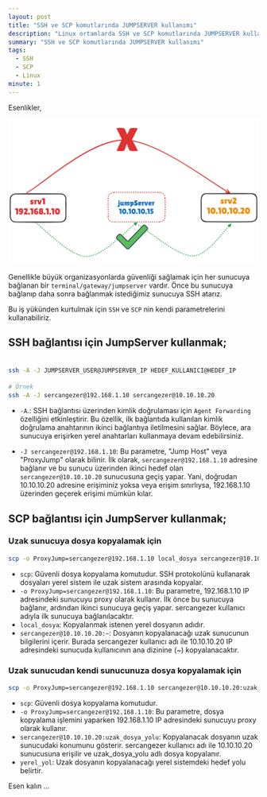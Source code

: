 ```yaml
---
layout: post
title: "SSH ve SCP komutlarında JUMPSERVER kullanımı"
description: "Linux ortamlarda SSH ve SCP komutlarında JUMPSERVER kullanımı"
summary: "SSH ve SCP komutlarında JUMPSERVER kullanımı"
tags: 
  - SSH
  - SCP
  - Linux
minute: 1
---
```


Esenlikler,

![](../images/2024/20241012-SSH-ve-SCP-Jumpserver-kullanimi.png)

Genellikle büyük organizasyonlarda güvenliği sağlamak için her sunucuya bağlanan bir `terminal/gateway/jumpserver` vardır. Önce bu sunucuya bağlanıp daha sonra bağlanmak istediğimiz sunucuya SSH atarız.

Bu iş yükünden kurtulmak için `SSH` ve `SCP` nin kendi parametrelerini kullanabiliriz.

## SSH bağlantısı için JumpServer kullanmak;

```bash

ssh -A -J JUMPSERVER_USER@JUMPSERVER_IP HEDEF_KULLANICI@HEDEF_IP

# Örnek
ssh -A -J sercangezer@192.168.1.10 sercangezer@10.10.10.20
```

* `-A`.: SSH bağlantısı üzerinden kimlik doğrulaması için `Agent Forwarding` özelliğini etkinleştirir. Bu özellik, ilk bağlantıda kullanılan kimlik doğrulama anahtarının ikinci bağlantıya iletilmesini sağlar. Böylece, ara sunucuya erişirken yerel anahtarları kullanmaya devam edebilirsiniz.

* `-J sercangezer@192.168.1.10`: Bu parametre, "Jump Host" veya "ProxyJump" olarak bilinir. İlk olarak, `sercangezer@192.168.1.10` adresine bağlanır ve bu sunucu üzerinden ikinci hedef olan `sercangezer@10.10.10.20` sunucusuna geçiş yapar. Yani, doğrudan 10.10.10.20 adresine erişiminiz yoksa veya erişim sınırlıysa, 192.168.1.10 üzerinden geçerek erişimi mümkün kılar.


## SCP bağlantısı için JumpServer kullanmak;

### Uzak sunucuya dosya kopyalamak için
```bash
scp -o ProxyJump=sercangezer@192.168.1.10 local_dosya sercangezer@10.10.10.20:~
```

* `scp`: Güvenli dosya kopyalama komutudur. SSH protokolünü kullanarak dosyaları yerel sistem ile uzak sistem arasında kopyalar.
* `-o ProxyJump=sercangezer@192.168.1.10`: Bu parametre, 192.168.1.10 IP adresindeki sunucuyu proxy olarak kullanır. İlk önce bu sunucuya bağlanır, ardından ikinci sunucuya geçiş yapar. sercangezer kullanıcı adıyla ilk sunucuya bağlanılacaktır.
* `local_dosya`: Kopyalanmak istenen yerel dosyanın adıdır.
* `sercangezer@10.10.10.20:~`: Dosyanın kopyalanacağı uzak sunucunun bilgilerini içerir. Burada sercangezer kullanıcı adı ile 10.10.10.20 IP adresindeki sunucuda kullanıcının ana dizinine (~) kopyalanacaktır.

### Uzak sunucudan kendi sunucunuza dosya kopyalamak için
```bash
scp -o ProxyJump=sercangezer@192.168.1.10 sercangezer@10.10.10.20:uzak_dosya_yolu yerel_yol
```

* `scp`: Güvenli dosya kopyalama komutudur.
* `-o ProxyJump=sercangezer@192.168.1.10`: Bu parametre, dosya kopyalama işlemini yaparken 192.168.1.10 IP adresindeki sunucuyu proxy olarak kullanır.
* `sercangezer@10.10.10.20:uzak_dosya_yolu`: Kopyalanacak dosyanın uzak sunucudaki konumunu gösterir. sercangezer kullanıcı adı ile 10.10.10.20 sunucusuna erişilir ve uzak_dosya_yolu adlı dosya kopyalanır.
* `yerel_yol`: Uzak dosyanın kopyalanacağı yerel sistemdeki hedef yolu belirtir.

Esen kalın ...
